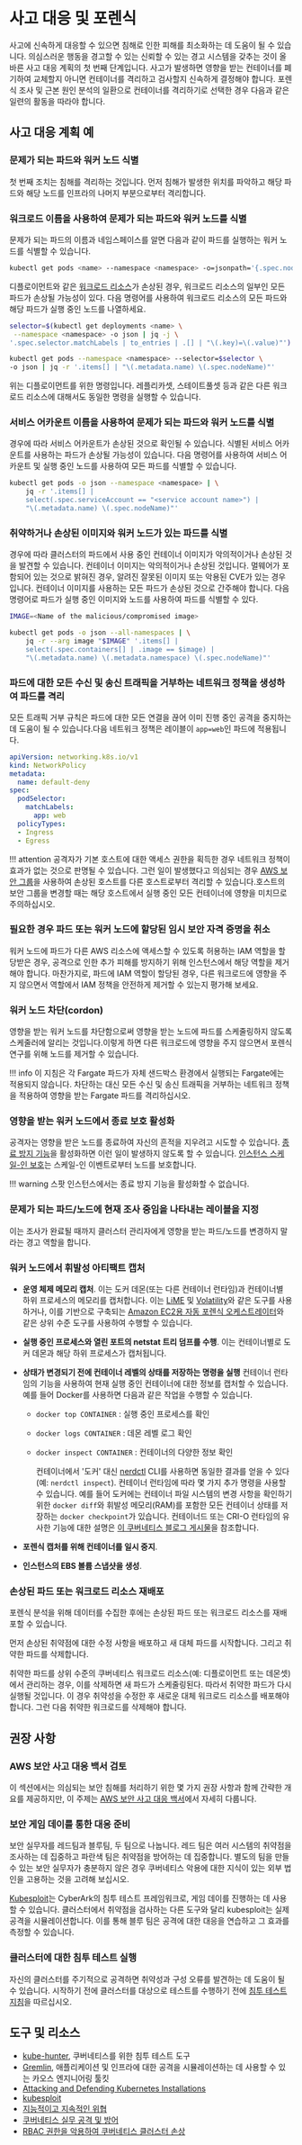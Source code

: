 # 사고 대응 및 포렌식

사고에 신속하게 대응할 수 있으면 침해로 인한 피해를 최소화하는 데 도움이 될 수 있습니다. 의심스러운 행동을 경고할 수 있는 신뢰할 수 있는 경고 시스템을 갖추는 것이 올바른 사고 대응 계획의 첫 번째 단계입니다. 사고가 발생하면 영향을 받는 컨테이너를 폐기하여 교체할지 아니면 컨테이너를 격리하고 검사할지 신속하게 결정해야 합니다. 포렌식 조사 및 근본 원인 분석의 일환으로 컨테이너를 격리하기로 선택한 경우 다음과 같은 일련의 활동을 따라야 합니다.

## 사고 대응 계획 예

### 문제가 되는 파드와 워커 노드 식별

첫 번째 조치는 침해를 격리하는 것입니다. 먼저 침해가 발생한 위치를 파악하고 해당 파드와 해당 노드를 인프라의 나머지 부분으로부터 격리합니다.

### 워크로드 이름을 사용하여 문제가 되는 파드와 워커 노드를 식별

문제가 되는 파드의 이름과 네임스페이스를 알면 다음과 같이 파드를 실행하는 워커 노드를 식별할 수 있습니다.

```bash
kubectl get pods <name> --namespace <namespace> -o=jsonpath='{.spec.nodeName}{"\n"}'   
```

디플로이먼트와 같은 [워크로드 리소스](https://kubernetes.io/docs/concepts/workloads/controllers/)가 손상된 경우, 워크로드 리소스의 일부인 모든 파드가 손상될 가능성이 있다. 다음 명령어를 사용하여 워크로드 리소스의 모든 파드와 해당 파드가 실행 중인 노드를 나열하세요.

```bash
selector=$(kubectl get deployments <name> \
 --namespace <namespace> -o json | jq -j \
'.spec.selector.matchLabels | to_entries | .[] | "\(.key)=\(.value)"')

kubectl get pods --namespace <namespace> --selector=$selector \
-o json | jq -r '.items[] | "\(.metadata.name) \(.spec.nodeName)"'
```

위는 디플로이먼트를 위한 명령입니다. 레플리카셋, 스테이트풀셋 등과 같은 다른 워크로드 리소스에 대해서도 동일한 명령을 실행할 수 있습니다.

### 서비스 어카운트 이름을 사용하여 문제가 되는 파드와 워커 노드를 식별

경우에 따라 서비스 어카운트가 손상된 것으로 확인될 수 있습니다. 식별된 서비스 어카운트를 사용하는 파드가 손상될 가능성이 있습니다. 다음 명령어를 사용하여 서비스 어카운트 및 실행 중인 노드를 사용하여 모든 파드를 식별할 수 있습니다.

```bash
kubectl get pods -o json --namespace <namespace> | \
    jq -r '.items[] |
    select(.spec.serviceAccount == "<service account name>") |
    "\(.metadata.name) \(.spec.nodeName)"'
```

### 취약하거나 손상된 이미지와 워커 노드가 있는 파드를 식별

경우에 따라 클러스터의 파드에서 사용 중인 컨테이너 이미지가 악의적이거나 손상된 것을 발견할 수 있습니다. 컨테이너 이미지는 악의적이거나 손상된 것입니다. 멀웨어가 포함되어 있는 것으로 밝혀진 경우, 알려진 잘못된 이미지 또는 악용된 CVE가 있는 경우입니다. 컨테이너 이미지를 사용하는 모든 파드가 손상된 것으로 간주해야 합니다. 다음 명령어로 파드가 실행 중인 이미지와 노드를 사용하여 파드를 식별할 수 있다.

```bash
IMAGE=<Name of the malicious/compromised image>

kubectl get pods -o json --all-namespaces | \
    jq -r --arg image "$IMAGE" '.items[] | 
    select(.spec.containers[] | .image == $image) | 
    "\(.metadata.name) \(.metadata.namespace) \(.spec.nodeName)"'
```

### 파드에 대한 모든 수신 및 송신 트래픽을 거부하는 네트워크 정책을 생성하여 파드를 격리

모든 트래픽 거부 규칙은 파드에 대한 모든 연결을 끊어 이미 진행 중인 공격을 중지하는 데 도움이 될 수 있습니다.다음 네트워크 정책은 레이블이 `app=web`인 파드에 적용됩니다.

```yaml
apiVersion: networking.k8s.io/v1
kind: NetworkPolicy
metadata:
  name: default-deny
spec:
  podSelector:
    matchLabels: 
      app: web
  policyTypes:
  - Ingress
  - Egress
```

!!! attention
    공격자가 기본 호스트에 대한 액세스 권한을 획득한 경우 네트워크 정책이 효과가 없는 것으로 판명될 수 있습니다. 그런 일이 발생했다고 의심되는 경우 [AWS 보안 그룹](https://docs.aws.amazon.com/vpc/latest/userguide/VPC_SecurityGroups.html)을 사용하여 손상된 호스트를 다른 호스트로부터 격리할 수 있습니다.호스트의 보안 그룹을 변경할 때는 해당 호스트에서 실행 중인 모든 컨테이너에 영향을 미치므로 주의하십시오.  

### 필요한 경우 파드 또는 워커 노드에 할당된 임시 보안 자격 증명을 취소

워커 노드에 파드가 다른 AWS 리소스에 액세스할 수 있도록 허용하는 IAM 역할을 할당받은 경우, 공격으로 인한 추가 피해를 방지하기 위해 인스턴스에서 해당 역할을 제거해야 합니다. 마찬가지로, 파드에 IAM 역할이 할당된 경우, 다른 워크로드에 영향을 주지 않으면서 역할에서 IAM 정책을 안전하게 제거할 수 있는지 평가해 보세요.

### 워커 노드 차단(cordon)

영향을 받는 워커 노드를 차단함으로써 영향을 받는 노드에 파드를 스케줄링하지 않도록 스케줄러에 알리는 것입니다.이렇게 하면 다른 워크로드에 영향을 주지 않으면서 포렌식 연구를 위해 노드를 제거할 수 있습니다.

!!! info
    이 지침은 각 Fargate 파드가 자체 샌드박스 환경에서 실행되는 Fargate에는 적용되지 않습니다. 차단하는 대신 모든 수신 및 송신 트래픽을 거부하는 네트워크 정책을 적용하여 영향을 받는 Fargate 파드를 격리하십시오.

### 영향을 받는 워커 노드에서 종료 보호 활성화

공격자는 영향을 받은 노드를 종료하여 자신의 흔적을 지우려고 시도할 수 있습니다. [종료 방지 기능](https://docs.aws.amazon.com/AWSEC2/latest/UserGuide/terminating-instances.html#Using_ChangingDisableAPITermination)을 활성화하면 이런 일이 발생하지 않도록 할 수 있습니다. [인스턴스 스케일-인 보호](https://docs.aws.amazon.com/autoscaling/ec2/userguide/as-instance-termination.html#instance-protection)는 스케일-인 이벤트로부터 노드를 보호합니다.

!!! warning
    스팟 인스턴스에서는 종료 방지 기능을 활성화할 수 없습니다.

### 문제가 되는 파드/노드에 현재 조사 중임을 나타내는 레이블을 지정

이는 조사가 완료될 때까지 클러스터 관리자에게 영향을 받는 파드/노드를 변경하지 말라는 경고 역할을 합니다.

### 워커 노드에서 휘발성 아티팩트 캡처

- **운영 체제 메모리 캡처**. 이는 도커 데몬(또는 다른 컨테이너 런타임)과 컨테이너별 하위 프로세스의 메모리를 캡처합니다. 이는 [LiME](https://github.com/504ensicsLabs/LiME) 및 [Volatility](https://www.volatilityfoundation.org/)와 같은 도구를 사용하거나, 이를 기반으로 구축되는 [Amazon EC2용 자동 포렌식 오케스트레이터](https://aws.amazon.com/solutions/implementations/automated-forensics-orchestrator-for-amazon-ec2/)와 같은 상위 수준 도구를 사용하여 수행할 수 있습니다.
- **실행 중인 프로세스와 열린 포트의 netstat 트리 덤프를 수행**. 이는 컨테이너별로 도커 데몬과 해당 하위 프로세스가 캡처됩니다.
- **상태가 변경되기 전에 컨테이너 레벨의 상태를 저장하는 명령을 실행** 컨테이너 런타임의 기능을 사용하여 현재 실행 중인 컨테이너에 대한 정보를 캡처할 수 있습니다. 예를 들어 Docker를 사용하면 다음과 같은 작업을 수행할 수 있습니다.
  - `docker top CONTAINER` : 실행 중인 프로세스를 확인
  - `docker logs CONTAINER` : 데몬 레벨 로그 확인
  - `docker inspect CONTAINER` : 컨테이너의 다양한 정보 확인

    컨테이너에서 '도커' 대신 [nerdctl](https://github.com/containerd/nerdctl) CLI를 사용하면 동일한 결과를 얻을 수 있다 (예: `nerdctl inspect`). 컨테이너 런타임에 따라 몇 가지 추가 명령을 사용할 수 있습니다. 예를 들어 도커에는 컨테이너 파일 시스템의 변경 사항을 확인하기 위한 `docker diff`와 휘발성 메모리(RAM)를 포함한 모든 컨테이너 상태를 저장하는 `docker checkpoint`가 있습니다. 컨테이너드 또는 CRI-O 런타임의 유사한 기능에 대한 설명은 [이 쿠버네티스 블로그 게시물](https://kubernetes.io/blog/2022/12/05/forensic-container-checkpointing-alpha/)을 참조합니다.

- **포렌식 캡처를 위해 컨테이너를 일시 중지**.
- **인스턴스의 EBS 볼륨 스냅샷을 생성**.

### 손상된 파드 또는 워크로드 리소스 재배포

포렌식 분석을 위해 데이터를 수집한 후에는 손상된 파드 또는 워크로드 리소스를 재배포할 수 있습니다.

먼저 손상된 취약점에 대한 수정 사항을 배포하고 새 대체 파드를 시작합니다. 그리고 취약한 파드를 삭제합니다.

취약한 파드를 상위 수준의 쿠버네티스 워크로드 리소스(예: 디플로이먼트 또는 데몬셋) 에서 관리하는 경우, 이를 삭제하면 새 파드가 스케줄링된다. 따라서 취약한 파드가 다시 실행될 것입니다. 이 경우 취약성을 수정한 후 새로운 대체 워크로드 리소스를 배포해야 합니다. 그런 다음 취약한 워크로드를 삭제해야 합니다.

## 권장 사항

### AWS 보안 사고 대응 백서 검토

이 섹션에서는 의심되는 보안 침해를 처리하기 위한 몇 가지 권장 사항과 함께 간략한 개요를 제공하지만, 이 주제는 [AWS 보안 사고 대응 백서](https://d1.awsstatic.com/whitepapers/aws_security_incident_response.pdf)에서 자세히 다룹니다.

### 보안 게임 데이를 통한 대응 준비

보안 실무자를 레드팀과 블루팀, 두 팀으로 나눕니다. 레드 팀은 여러 시스템의 취약점을 조사하는 데 집중하고 파란색 팀은 취약점을 방어하는 데 집중합니다. 별도의 팀을 만들 수 있는 보안 실무자가 충분하지 않은 경우 쿠버네티스 악용에 대한 지식이 있는 외부 법인을 고용하는 것을 고려해 보십시오.

[Kubesploit](https://github.com/cyberark/kubesploit)는 CyberArk의 침투 테스트 프레임워크로, 게임 데이를 진행하는 데 사용할 수 있습니다. 클러스터에서 취약점을 검사하는 다른 도구와 달리 kubesploit는 실제 공격을 시뮬레이션합니다. 이를 통해 블루 팀은 공격에 대한 대응을 연습하고 그 효과를 측정할 수 있습니다.

### 클러스터에 대한 침투 테스트 실행

자신의 클러스터를 주기적으로 공격하면 취약성과 구성 오류를 발견하는 데 도움이 될 수 있습니다. 시작하기 전에 클러스터를 대상으로 테스트를 수행하기 전에 [침투 테스트 지침](https://aws.amazon.com/security/penetration-testing/)을 따르십시오.

## 도구 및 리소스

- [kube-hunter](https://github.com/aquasecurity/kube-hunter), 쿠버네티스를 위한 침투 테스트 도구
- [Gremlin](https://www.gremlin.com/product/#kubernetes), 애플리케이션 및 인프라에 대한 공격을 시뮬레이션하는 데 사용할 수 있는 카오스 엔지니어링 툴킷
- [Attacking and Defending Kubernetes Installations](https://github.com/kubernetes/sig-security/blob/main/sig-security-external-audit/security-audit-2019/findings/AtredisPartners_Attacking_Kubernetes-v1.0.pdf)
- [kubesploit](https://www.cyberark.com/resources/threat-research-blog/kubesploit-a-new-offensive-tool-for-testing-containerized-environments)
- [지능적이고 지속적인 위협](https://www.youtube.com/watch?v=CH7S5rE3j8w)
- [쿠버네티스 실무 공격 및 방어](https://www.youtube.com/watch?v=LtCx3zZpOfs)
- [RBAC 권한을 악용하여 쿠버네티스 클러스터 손상](https://www.youtube.com/watch?v=1LMo0CftVC4)
